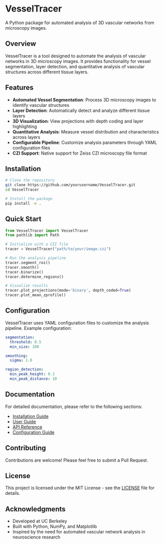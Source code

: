 # VesselTracer

A Python package for automated analysis of 3D vascular networks from microscopy images.

## Overview

VesselTracer is a tool designed to automate the analysis of vascular networks in 3D microscopy images. It provides functionality for vessel segmentation, layer detection, and quantitative analysis of vascular structures across different tissue layers.

## Features

- **Automated Vessel Segmentation**: Process 3D microscopy images to identify vascular structures
- **Layer Detection**: Automatically detect and analyze different tissue layers
- **3D Visualization**: View projections with depth coding and layer highlighting
- **Quantitative Analysis**: Measure vessel distribution and characteristics across layers
- **Configurable Pipeline**: Customize analysis parameters through YAML configuration files
- **CZI Support**: Native support for Zeiss CZI microscopy file format

## Installation

```bash
# Clone the repository
git clone https://github.com/yourusername/VesselTracer.git
cd VesselTracer

# Install the package
pip install -e .
```

## Quick Start

```python
from VesselTracer import VesselTracer
from pathlib import Path

# Initialize with a CZI file
tracer = VesselTracer("path/to/your/image.czi")

# Run the analysis pipeline
tracer.segment_roi()
tracer.smooth()
tracer.binarize()
tracer.determine_regions()

# Visualize results
tracer.plot_projections(mode='binary', depth_coded=True)
tracer.plot_mean_zprofile()
```

## Configuration

VesselTracer uses YAML configuration files to customize the analysis pipeline. Example configuration:

```yaml
segmentation:
  threshold: 0.5
  min_size: 100

smoothing:
  sigma: 1.0

region_detection:
  min_peak_height: 0.1
  min_peak_distance: 10
```

## Documentation

For detailed documentation, please refer to the following sections:

- [Installation Guide](docs/installation.md)
- [User Guide](docs/user_guide.md)
- [API Reference](docs/api_reference.md)
- [Configuration Guide](docs/configuration.md)

## Contributing

Contributions are welcome! Please feel free to submit a Pull Request.

## License

This project is licensed under the MIT License - see the [LICENSE](license.txt) file for details.

## Acknowledgments

- Developed at UC Berkeley
- Built with Python, NumPy, and Matplotlib
- Inspired by the need for automated vascular network analysis in neuroscience research
